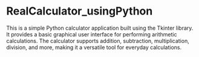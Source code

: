 # RealCalculator_usingPython
This is a simple Python calculator application built using the Tkinter library. It provides a basic graphical user interface for performing arithmetic calculations. The calculator supports addition, subtraction, multiplication, division, and more, making it a versatile tool for everyday calculations.
